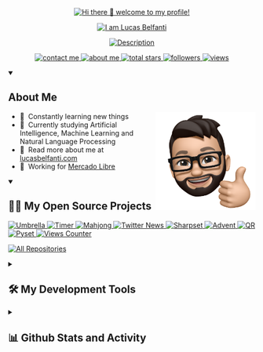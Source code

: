<p align="center">
    <a href="https://lucasbelfanti.com">
        <img src="https://readme-typing-svg.demolab.com?font=Poppins&duration=2500&pause=1000&color=FEAE4C&center=true&vCenter=true&repeat=false&width=435&height=30&lines=Hi+there+%F0%9F%91%8B+welcome+to+my+profile!" alt="Hi there 👋 welcome to my profile!" />
    </a>
</p>

<p align="center">
    <a href="https://lucasbelfanti.com">
        <img src="https://readme-typing-svg.demolab.com?font=Poppins&duration=2500&pause=1000&color=FEAE4C&center=true&vCenter=true&repeat=false&width=435&height=30&lines=I+am+Lucas+Belfanti" alt="I am Lucas Belfanti" />
    </a>
</p>

<p align="center">
    <a href="https://lucasbelfanti.com">
        <img src="https://readme-typing-svg.demolab.com?font=Poppins&duration=2500&pause=1000&color=FEAE4C&center=true&vCenter=true&width=435&height=30&lines=Full+Stack+Software+Developer;Mainly+focused+on+Back+End;%2B10+years+of+coding+experience" alt="Description" />
    </a>
</p>

<p align="center">
    <a href="mailto:lhbelfanti@gmail.com">
        <img alt="contact me" title="Contact me" src="https://custom-icon-badges.demolab.com/badge/Contact-Me-e05e44.svg?labelColor=ce4530&logo=mail&logoColor=white&style=for-the-badge"/>
    </a>
    <a href="https://lucasbelfanti.com">
        <img alt="about me" title="About me" src="https://custom-icon-badges.demolab.com/badge/About-Me-e1ac0e.svg?labelColor=be9500&logo=globe&logoColor=white&style=for-the-badge"/>
    </a>
    <a href="https://github.com/lhbelfanti?tab=repositories&sort=stargazers">
        <img alt="total stars" title="Total stars on GitHub" src="https://custom-icon-badges.demolab.com/github/stars/lhbelfanti?color=55960c&style=for-the-badge&label=Stars&labelColor=488207&logo=star"/>
    </a>
    <a href="https://github.com/lhbelfanti?tab=followers">
        <img alt="followers" title="Follow me on Github" src="https://custom-icon-badges.demolab.com/github/followers/lhbelfanti?color=236ad3&labelColor=1155ba&style=for-the-badge&logo=person-add&label=Follow&logoColor=white"/>
    </a>
    <a href="https://github.com/lhbelfanti/Simple-View-Counter">
        <img alt="views" title="GitHub profile views" src="https://main--lhbelfanti-views-counter.netlify.app/api/increment/badge"/>
    </a>
</p>

<details open> 
    <summary><h2> About Me</h2></summary>
    <a href="https://lucasbelfanti.com"><img src="./media/hi.png" align="right" height="200"/></a>
    <ul>
        <li>🔭 &nbsp;Constantly learning new things</li>
        <li>🌱 &nbsp;Currently studying Artificial Intelligence, Machine Learning and Natural Language Processing</li>
        <li>🧬 &nbsp;Read more about me at <a href="https://www.lucasbelfanti.com/">lucasbelfanti.com</a></li>
        <li>💼 &nbsp;Working for <a href="https://mercadolibre.com/">Mercado Libre</a></li>
    </ul>
</details>

<details open> 
    <summary><h2>🧑‍💻 My Open Source Projects</h2></summary>
    <p align="left">
        <a href="https://github.com/lhbelfanti/umbrella">
            <img width="278" height="100" src="https://github-readme-stats-lhbelfanti.vercel.app/api/pin/?username=lhbelfanti&repo=umbrella&theme=react&bg_color=2b2b2c&title_color=FFDB70&hide_border=true&icon_color=FFDB70" alt="Umbrella" />
        </a>
        <a href="https://github.com/lhbelfanti/timer">
            <img width="278" height="100" src="https://github-readme-stats-lhbelfanti.vercel.app/api/pin/?username=lhbelfanti&repo=timer&theme=react&bg_color=2b2b2c&title_color=FFDB70&hide_border=true&icon_color=FFDB70" alt="Timer" />
        </a>
        <a href="https://github.com/lhbelfanti/mahjong">
            <img width="278" height="100" src="https://github-readme-stats-lhbelfanti.vercel.app/api/pin/?username=lhbelfanti&repo=mahjong&theme=react&bg_color=2b2b2c&title_color=FFDB70&hide_border=true&icon_color=FFDB70" alt="Mahjong" />
        </a>
        <a href="https://github.com/lhbelfanti/twitter-news">
            <img width="278" height="100" src="https://github-readme-stats-lhbelfanti.vercel.app/api/pin/?username=lhbelfanti&repo=twitter-news&theme=react&bg_color=2b2b2c&title_color=FFDB70&hide_border=true&icon_color=FFDB70" alt="Twitter News" />
        </a>
        <a href="https://github.com/lhbelfanti/sharpset">
            <img width="278" height="100" src="https://github-readme-stats-lhbelfanti.vercel.app/api/pin/?username=lhbelfanti&repo=sharpset&theme=react&bg_color=2b2b2c&title_color=FFDB70&hide_border=true&icon_color=FFDB70" alt="Sharpset" />
        </a>
        <a href="https://github.com/lhbelfanti/advent">
            <img width="278" height="100" src="https://github-readme-stats-lhbelfanti.vercel.app/api/pin/?username=lhbelfanti&repo=advent&theme=react&bg_color=2b2b2c&title_color=FFDB70&hide_border=true&icon_color=FFDB70" alt="Advent" />
        </a>
        <a href="https://github.com/lhbelfanti/qr">
            <img width="278" height="100" src="https://github-readme-stats-lhbelfanti.vercel.app/api/pin/?username=lhbelfanti&repo=qr&theme=react&bg_color=2b2b2c&title_color=FFDB70&hide_border=true&icon_color=FFDB70" alt="QR" />
        </a>
        <a href="https://github.com/lhbelfanti/pyset">
            <img width="278" height="100" src="https://github-readme-stats-lhbelfanti.vercel.app/api/pin/?username=lhbelfanti&repo=pyset&theme=react&bg_color=2b2b2c&title_color=FFDB70&hide_border=true&icon_color=FFDB70" alt="Pyset" />
        </a>
        <a href="https://github.com/lhbelfanti/views-counter">
            <img width="278" height="100" src="https://github-readme-stats-lhbelfanti.vercel.app/api/pin/?username=lhbelfanti&repo=views-counter&theme=react&bg_color=2b2b2c&title_color=FFDB70&hide_border=true&icon_color=FFDB70" alt="Views Counter" />
        </a>
    </p>
    <p>
        <a href="https://github.com/lhbelfanti?tab=repositories&q=&type=public&language=&sort=stargazers">
            <img alt="All Repositories" title="All Repositories" src="https://custom-icon-badges.demolab.com/badge/-Click%20Here%20For%20All%20My%20Repos-2b2b2c?style=for-the-badge&logoColor=white&logo=repo"/>
        </a>
    </p>
</details>

<details> 
    <summary><h2>🛠️ My Development Tools</h2></summary>
    <h3>👨‍💻 Programming Languages & Markup Languages</h3>
    <a href="https://github.com/search?q=user%3Alhbelfanti+language%3AGo"><img alt="Golang" src="https://img.shields.io/badge/Go-00ADD8.svg?style=for-the-badge&logo=go&logoColor=white"/></a>
    <a href="https://github.com/search?q=user%3Alhbelfanti+language%3APython"><img alt="Python" src="https://img.shields.io/badge/Python-3670A0?style=for-the-badge&logo=python&logoColor=ffdd54"/></a>
    <a href="https://github.com/search?q=user%3Alhbelfanti+language%3AJavaScript"><img alt="JavaScript" src="https://img.shields.io/badge/JavaScript-323330.svg?style=for-the-badge&logo=javascript&logoColor=%23F7DF1E"/></a>
    <a href="https://github.com/search?q=user%3Alhbelfanti+language%3ATypeScript"><img alt="TypeScript" src="https://img.shields.io/badge/TypeScript-007ACC.svg?style=for-the-badge&logo=typescript&logoColor=white"/></a>
    <a href="https://github.com/search?q=user%3Alhbelfanti+language%3AHTML"><img alt="HTML5" src="https://img.shields.io/badge/HTML5-E34F26.svg?style=for-the-badge&logo=html5&logoColor=white"/></a>
    <a href="https://github.com/search?q=user%3Alhbelfanti+language%3ACSS"><img alt="CSS3" src="https://img.shields.io/badge/CSS3-1572B6.svg?style=for-the-badge&logo=css3&logoColor=white"/></a>
    <a href="https://github.com/search?q=user%3Alhbelfanti+language%3ASASS"><img alt="SASS" src="https://img.shields.io/badge/SASS-hotpink.svg?style=for-the-badge&logo=SASS&logoColor=white"/></a>
    <a href="https://github.com/search?q=user%3Alhbelfanti+language%3ASQL"><img alt="SQL" src="https://img.shields.io/badge/SQL-CC2927?style=for-the-badge"/></a>
    <a href="https://github.com/search?q=user%3Alhbelfanti+language%3AShell"><img alt="Shell" src="https://img.shields.io/badge/Shell_Script-121011.svg?style=for-the-badge&logo=gnu-bash&logoColor=white"/></a>
    <a href="https://github.com/search?q=user%3Alhbelfanti+language%3AC%23"><img alt="C#" src="https://img.shields.io/badge/C%23-239120.svg?style=for-the-badge&logo=c-sharp&logoColor=white"/></a>
    <a href="https://github.com/search?q=user%3Alhbelfanti+language%3AC"><img alt="C" src="https://img.shields.io/badge/C-00599C.svg?style=for-the-badge&logo=c&logoColor=white"/></a>
    <a href="https://github.com/search?q=user%3Alhbelfanti+language%3ActionScript"><img alt="ActionScript" src="https://img.shields.io/badge/ActionScript-CC2927?style=for-the-badge"/></a>
    <a href="https://github.com/search?q=user%3Alhbelfanti+language%3AC%2B%2B"><img alt="C++" src="https://img.shields.io/badge/C++-00599C.svg?style=for-the-badge&logo=c%2B%2B&logoColor=white"/></a>
    <a href="https://github.com/search?q=user%3Alhbelfanti+language%3AJava"><img alt="Java" src="https://img.shields.io/badge/Java-ED8B00?style=for-the-badge&logo=java&logoColor=white"/></a>
    </br>
    </br>
    <h3>💻 Technologies & Frameworks</h3>
    <img alt="React" src="https://img.shields.io/badge/React-20232a.svg?style=for-the-badge&logo=react&logoColor=%2361DAFB"/>
    <img alt="Redux" src="https://img.shields.io/badge/Redux-593d88.svg?style=for-the-badge&logo=redux&logoColor=white"/>
    <img alt="Remix" src="https://img.shields.io/badge/remix-%23000.svg?style=for-the-badge&logo=remix&logoColor=white"/>
    <img alt="Docker" src="https://img.shields.io/badge/Docker-0db7ed.svg?style=for-the-badge&logo=docker&logoColor=white"/>
    <img alt="PostgresSQL" src="https://img.shields.io/badge/PostgresSQL-316192.svg?style=for-the-badge&logo=postgresql&logoColor=white"/>
    <img alt="NodeJS" src="https://img.shields.io/badge/Node.js-6DA55F?style=for-the-badge&logo=node.js&logoColor=white"/>
    <img alt="Bootstrap" src="https://img.shields.io/badge/Bootstrap-8511FA.svg?style=for-the-badge&logo=bootstrap&logoColor=white"/>
    <img alt="Swagger" src="https://img.shields.io/badge/Swagger-Clojure?style=for-the-badge&logo=swagger&logoColor=white"/>
    <img alt="Babel" src="https://img.shields.io/badge/Babel-F9DC3e?style=for-the-badge&logo=babel&logoColor=black"/>
    <img alt="Gulp" src="https://img.shields.io/badge/Gulp-CF4647.svg?style=for-the-badge&logo=gulp&logoColor=white"/>
    <img alt="Jekyll" src="https://img.shields.io/badge/Jekyll-2b2b2b.svg?style=for-the-badge"/>
    <img alt="HUGO" src="https://img.shields.io/badge/HUGO-black.svg?style=for-the-badge&logo=Hugo"/>
    <img alt="Unity" src="https://img.shields.io/badge/Unity-000000.svg?style=for-the-badge&logo=unity&logoColor=white"/>
    <img alt="Selenium" src="https://img.shields.io/badge/Selenium-%43B02A?style=for-the-badge&logo=selenium&logoColor=white"/>
    <img alt="Keras" src="https://img.shields.io/badge/Keras-D00000.svg?style=for-the-badge"/>
    <img alt="Machine Learning" src="https://img.shields.io/badge/Machine_Learning-blue.svg?style=for-the-badge"/>
    <img alt="NLP" src="https://img.shields.io/badge/Natural_Language_Processing-121011.svg?style=for-the-badge"/>
    <img alt="QT" src="https://img.shields.io/badge/Qt-217346.svg?style=for-the-badge&logo=Qt&logoColor=white"/>
    </br>
    </br>
    <h3>🧰 Tools</h3>
    <img alt="Git" src="https://img.shields.io/badge/Git-F05033.svg?style=for-the-badge&logo=git&logoColor=white"/>
    <img alt="Terminal" src="https://img.shields.io/badge/Terminal-black.svg?style=for-the-badge"/>
    <img alt="JIRA" src="https://img.shields.io/badge/JIRA-0A0FFF.svg?style=for-the-badge&logo=jira&logoColor=white"/>
    <img alt="Trello" src="https://img.shields.io/badge/Trello-026AA7.svg?style=for-the-badge&logo=Trello&logoColor=white"/>
    <img alt="Slack" src="https://img.shields.io/badge/Slack-4A154B?style=for-the-badge&logo=slack"/>
    <img alt="ClickUp" src="https://img.shields.io/badge/ClickUp-7269fc.svg?style=for-the-badge"/>
    <img alt="Monday" src="https://img.shields.io/badge/Monday-ff3d57.svg?style=for-the-badge"/>
    <img alt="Postman" src="https://img.shields.io/badge/Postman-FF6C37?style=for-the-badge&logo=postman&logoColor=white"/>
    <img alt="Visual Studio Code" src="https://img.shields.io/badge/Visual_Studio_Code-0078d7.svg?style=for-the-badge&logo=visual-studio-code&logoColor=white"/>
    <img alt="Goland" src="https://img.shields.io/badge/GoLand-895dfd?style=for-the-badge&logo=goland&logoColor=black"/>
    <img alt="Webstorm" src="https://img.shields.io/badge/Webstorm-05ced7?style=for-the-badge&logo=webstorm&logoColor=black"/>
    <img alt="Pycharm" src="https://img.shields.io/badge/Pycharm-green?style=for-the-badge&logo=pycharm&logoColor=black"/>
    <img alt="IntelliJ" src="https://img.shields.io/badge/IntelliJIDEA-0e7dee.svg?style=for-the-badge&logo=intellij-idea&logoColor=black"/>
    <img alt="Rider" src="https://img.shields.io/badge/Rider-crimson.svg?style=for-the-badge&logo=Rider&logoColor=black"/>
    <img alt="Sublime Text" src="https://img.shields.io/badge/Sublime_Text-575757.svg?style=for-the-badge&logo=sublime-text&logoColor=important"/>
    <img alt="Charles" src="https://img.shields.io/badge/Charles-bfb6b7.svg?style=for-the-badge">
    </br>
</details>

<details> 
    <summary><h2>📊 Github Stats and Activity</h2></summary>
    <h3>🔥 Streak Stats</h3>
    <a href="https://github.com/lhbelfanti">
        <img title="🔥 Streak Stats" alt="lhbelfanti's streak" src="https://github-readme-streak-stats-lhbelfanti.vercel.app?user=lhbelfanti&hide_border=true&currStreakNum=FFDB70&stroke=FFFFFF&sideLabels=FFFFFF&sideNums=FFDB70&dates=AAAAAA&background=2B2B2C"/>
    </a>
    </br>
    <!--a href="https://github.com/lhbelfanti">
        <img alt="lhbelfanti's Github Stats" src="https://github-readme-stats-lhbelfanti.vercel.app/api/?username=lhbelfanti&show_icons=true&include_all_commits=true&count_private=true&theme=darcula&hide_border=true&bg_color=2B2B2C&title_color=FFDB70&icon_color=FFDB70" height="192px"/>
    </a-->
    <a href="https://lucasbelfanti.com"><img src="./media/code.png" align="right" height="275" /></a>
    <h3>⌨️ Top Languages</h3>
    <a href="https://github.com/lhbelfanti">
        <img alt="lhbelfanti's Top" src="https://github-readme-stats-lhbelfanti.vercel.app/api/top-langs/?username=lhbelfanti&langs_count=8&layout=compact&theme=react&hide_border=true&bg_color=2B2B2C&title_color=FFDB70&icon_color=FFDB70&hide=Jupyter%20Notebook,Roff,ShaderLab" height="192px"/>
    </a>
    </br>
    <p>⚠️ <b>Most Used Languages</b> is only a metric from my public code and doesn't reflect experience or skill level</p>
    </br>

<!--START_SECTION:waka-->
**I'm a Night 🦉** 

```text
🌞 Morning                54 commits          █░░░░░░░░░░░░░░░░░░░░░░░░   03.83 % 
🌆 Daytime                214 commits         ████░░░░░░░░░░░░░░░░░░░░░   15.17 % 
🌃 Evening                504 commits         █████████░░░░░░░░░░░░░░░░   35.72 % 
🌙 Night                  639 commits         ███████████░░░░░░░░░░░░░░   45.29 % 
```



<!--END_SECTION:waka-->
</details>
